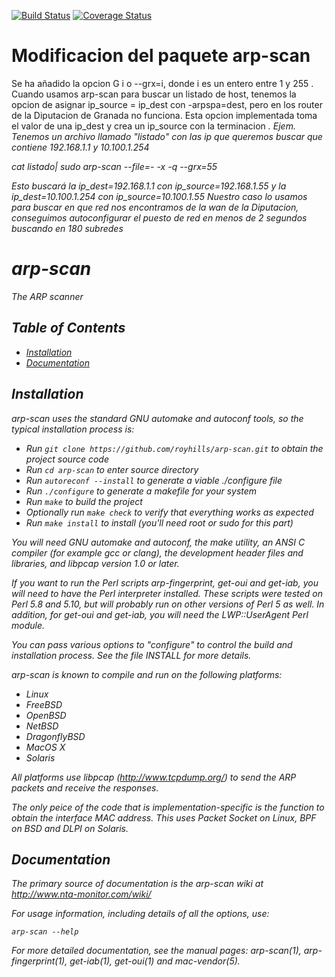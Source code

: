 [![Build Status](https://secure.travis-ci.org/royhills/arp-scan.png)](http://travis-ci.org/royhills/arp-scan)
[![Coverage Status](https://coveralls.io/repos/royhills/arp-scan/badge.png?branch=master)](https://coveralls.io/r/royhills/arp-scan?branch=master)


# Modificacion del paquete arp-scan
 Se ha añadido la opcion G i o --grx=i, donde i es un entero entre 1 y 255 .
 Cuando usamos arp-scan para buscar un listado de host, tenemos la opcion de asignar ip_source = ip_dest
 con -arpspa=dest, pero en los router de la Diputacion de Granada no funciona.
 Esta opcion implementada toma el valor de una ip_dest y crea un ip_source con la terminacion <i>.
 Ejem.  Tenemos un archivo llamado "listado" con las ip que queremos buscar que contiene 192.168.1.1 y 10.100.1.254

 cat listado| sudo arp-scan --file=- -x -q --grx=55

 Esto buscará la ip_dest=192.168.1.1 con ip_source=192.168.1.55 y la ip_dest=10.100.1.254 con ip_source=10.100.1.55
 Nuestro caso lo usamos para buscar en que red nos encontramos de la wan de la Diputacion, conseguimos autoconfigurar el puesto de red en menos de 2 segundos
 buscando en 180 subredes

# arp-scan

The ARP scanner

## Table of Contents
- [Installation](#installation)
- [Documentation](#documentation)

Installation
------------

arp-scan uses the standard GNU automake and autoconf tools, so the typical installation process is:

- Run ```git clone https://github.com/royhills/arp-scan.git``` to obtain the project source code
- Run ```cd arp-scan``` to enter source directory
- Run ```autoreconf --install``` to generate a viable ./configure file
- Run ```./configure``` to generate a makefile for your system
- Run ```make``` to build the project
- Optionally run ```make check``` to verify that everything works as expected
- Run ```make install``` to install (you'll need root or sudo for this part)

You will need GNU automake and autoconf, the make utility, an ANSI C compiler (for example gcc or clang), the development header files and libraries, and libpcap version 1.0 or later.

If you want to run the Perl scripts arp-fingerprint, get-oui and get-iab, you
will need to have the Perl interpreter installed.  These scripts were tested
on Perl 5.8 and 5.10, but will probably run on other versions of Perl 5 as well.
In addition, for get-oui and get-iab, you will need the LWP::UserAgent Perl
module.

You can pass various options to "configure" to control the build and
installation process.  See the file INSTALL for more details.

arp-scan is known to compile and run on the following platforms:

 - Linux
 - FreeBSD
 - OpenBSD
 - NetBSD
 - DragonflyBSD
 - MacOS X
 - Solaris

All platforms use libpcap (http://www.tcpdump.org/) to send the ARP packets
and receive the responses.

The only peice of the code that is implementation-specific is the function to
obtain the interface MAC address. This uses Packet Socket on Linux, BPF on
BSD and DLPI on Solaris.

Documentation
-------------

The primary source of documentation is the arp-scan wiki at
http://www.nta-monitor.com/wiki/

For usage information, including details of all the options, use:

```arp-scan --help```

For more detailed documentation, see the manual pages: arp-scan(1),
arp-fingerprint(1), get-iab(1), get-oui(1) and mac-vendor(5).
